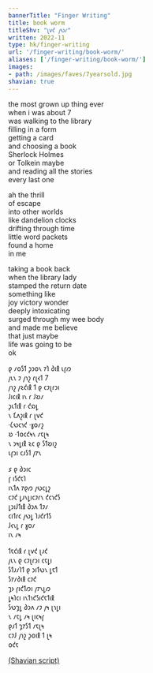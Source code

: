 ```yaml
---
bannerTitle: "Finger Writing" 
title: book worm 
titleShv: "𐑚𐑫𐑒 𐑢𐑻𐑥"
written: 2022-11
type: hk/finger-writing
url: '/finger-writing/book-worm/'
aliases: ['/finger-writing/book-worm/']
images:
- path: /images/faves/7yearsold.jpg
shavian: true
---
```


<div class="latin">

the most grown up thing ever  
when i was about 7  
was walking to the library  
filling in a form  
getting a card  
and choosing a book   
Sherlock Holmes   
or Tolkein maybe  
and reading all the stories  
every last one  

ah the thrill  
of escape  
into other worlds  
like dandelion clocks  
drifting through time  
little word packets  
found a home  
in me  

taking a book back  
when the library lady  
stamped the return date  
something like  
joy victory wonder  
deeply intoxicating  
surged through my wee body  
and made me believe  
that just maybe  
life was going to be  
ok  


</div>

<div class="shavian">

𐑞 𐑥𐑴𐑕𐑑 𐑜𐑮𐑴𐑯 𐑳𐑐 𐑔𐑦𐑙 𐑧𐑝𐑼  
𐑢𐑧𐑯 𐑲 𐑢𐑪𐑟 𐑩𐑚𐑬𐑑 7  
𐑢𐑪𐑟 𐑢𐑷𐑒𐑦𐑙 𐑑 𐑞 𐑤𐑲𐑚𐑩𐑮𐑦  
𐑓𐑦𐑤𐑦𐑙 𐑦𐑯 𐑩 𐑓𐑹𐑥  
𐑜𐑧𐑑𐑦𐑙 𐑩 𐑒𐑸𐑛  
𐑯 𐑗𐑵𐑟𐑦𐑙 𐑩 𐑚𐑫𐑒  
·𐑖𐑻𐑤𐑪𐑒 ·𐑣𐑴𐑥𐑟  
𐑹 ·𐑑𐑴𐑤𐑒𐑰𐑯 𐑥𐑱𐑚𐑰  
𐑯 𐑮𐑰𐑛𐑦𐑙 𐑷𐑤 𐑞 𐑕𐑑𐑹𐑦𐑟  
𐑧𐑝𐑮𐑦 𐑤𐑨𐑕𐑑 𐑢𐑳𐑯  
  
𐑭 𐑞 𐑔𐑮𐑦𐑤  
𐑝 𐑦𐑕𐑒𐑱𐑐  
𐑦𐑯𐑑𐑵 𐑳𐑞𐑼 𐑢𐑻𐑤𐑛𐑟  
𐑤𐑲𐑒 𐑛𐑨𐑯𐑛𐑦𐑤𐑲𐑩𐑯 𐑒𐑤𐑪𐑒𐑕  
𐑛𐑮𐑦𐑓𐑑𐑦𐑙 𐑔𐑮𐑵 𐑑𐑲𐑥  
𐑤𐑦𐑑𐑩𐑤 𐑢𐑻𐑛 𐑐𐑨𐑒𐑩𐑑𐑕  
𐑓𐑬𐑯𐑛 𐑩 𐑣𐑴𐑥  
𐑦𐑯 𐑥𐑰  
  
𐑑𐑱𐑒𐑦𐑙 𐑩 𐑚𐑫𐑒 𐑚𐑨𐑒  
𐑢𐑧𐑯 𐑞 𐑤𐑲𐑚𐑩𐑮𐑦 𐑤𐑱𐑛𐑦  
𐑕𐑑𐑨𐑥𐑐𐑑 𐑞 𐑮𐑦𐑑𐑻𐑯 𐑛𐑱𐑑  
𐑕𐑳𐑥𐑔𐑦𐑙 𐑤𐑲𐑒  
𐑡𐑶 𐑝𐑦𐑒𐑑𐑼𐑦 𐑢𐑳𐑯𐑛𐑼  
𐑛𐑰𐑐𐑤𐑦 𐑦𐑯𐑑𐑪𐑒𐑕𐑦𐑒𐑱𐑑𐑦𐑙  
𐑕𐑻𐑡𐑛 𐑔𐑮𐑵 𐑥𐑲 𐑢𐑰 𐑚𐑪𐑛𐑦  
𐑯 𐑥𐑱𐑛 𐑥𐑰 𐑚𐑦𐑤𐑰𐑝  
𐑞𐑨𐑑 𐑡𐑳𐑕𐑑 𐑥𐑱𐑚𐑰  
𐑤𐑲𐑓 𐑢𐑪𐑟 𐑜𐑴𐑦𐑙 𐑑 𐑚𐑰  
𐑴𐑒𐑱

[(Shavian script)](/shavian/intro)

</div>
